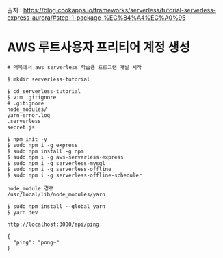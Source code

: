 출처 : https://blog.cookapps.io/frameworks/serverless/tutorial-serverless-express-aurora/#step-1-package-%EC%84%A4%EC%A0%95

# AWS 루트사용자 프리티어 계정 생성 

```
# 맥북에서 aws serverless 학습용 프로그램 개발 시작
```
```console
$ mkdir serverless-tutorial
```
```console
$ cd serverless-tutorial
$ vim .gitignore
# .gitignore 
node_modules/
yarn-error.log
.serverless
secret.js
```

```console
$ npm init -y 
$ sudo npm i -g express
$ sudo npm install -g npm 
$ sudo npm i -g aws-serverless-express  
$ sudo npm i -g serverless-mysql
$ sudo npm i -g serverless-offline
$ sudo npm i -g serverless-offline-scheduler
```

```
node_module 경로
/usr/local/lib/node_modules/yarn
```

```
$ sudo npm install --global yarn
$ yarn dev

```

```
http://localhost:3000/api/ping

{
  "ping": "pong~"
}
```
